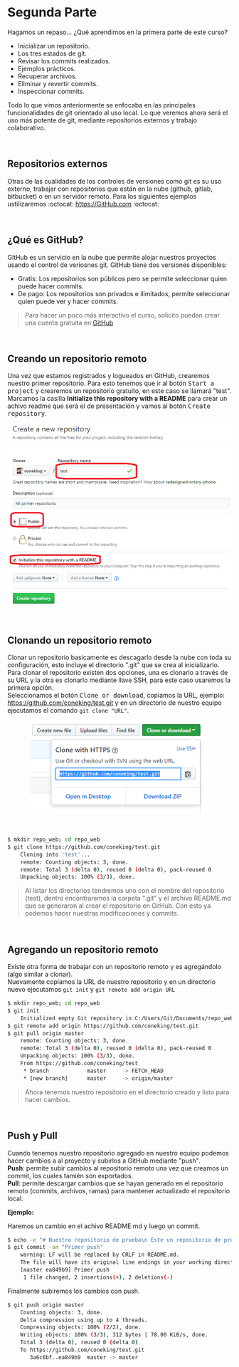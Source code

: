 # Segunda Parte

Hagamos un repaso... ¿Qué aprendimos en la primera parte de este curso?

- Inicializar un repositorio.
- Los tres estados de git.
- Revisar los commits realizados.
- Ejemplos prácticos.
- Recuperar archivos.
- Eliminar y revertir commits.
- Inspeccionar commits.


Todo lo que vimos anteriormente se enfocaba en las principales funcionalidades de git orientado al uso local.
Lo que veremos ahora será el uso más potente de git, mediante repositorios externos y trabajo colaborativo.

<br>

## Repositorios externos

Otras de las cualidades de los controles de versiones como git es su uso externo, trabajar con repositorios que están en la nube (github, gitlab, bitbucket) o en un servidor remoto.
Para los siguientes ejemplos ustilizaremos :octocat: https://GitHub.com :octocat:

<br>

## ¿Qué es GitHub?

GitHub es un servicio en la nube que permite alojar nuestros proyectos usando el control de veriosnes git.
GitHub tiene dos versiones disponibles:

- Gratis: Los repositorios son públicos pero se permite seleccionar quien puede hacer commits.
- De pago: Los repositorios son privados e ilimitados, permite seleccionar quien puede ver y hacer commits.

>Para hacer un poco más interactivo el curso, solicito puedan crear una cuenta gratuita en [GitHub](https://www.github.com)

<br>

## Creando un repositorio remoto

Una vez que estamos registrados y logueados en GitHub, crearemos nuestro primer repositorio. Para esto tenemos que ir al botón <kbd>Start a project</kbd> y crearemos un repositorio gratuito, en este caso se llamará "test".<br>
Marcamos la casilla **Initialize this repository with a README** para crear un achivo readme que será el de presentación y vamos al botón <kbd>Create repository</kbd>.

<p align="center"><img src="https://raw.githubusercontent.com/coneking/trabajo/desarrollo/GIT/images/repo_test.png" width="600" /></p>

<br>

## Clonando un repositorio remoto

Clonar un repositorio basicamente es descagarlo desde la nube con toda su configuración, esto incluye el directorio ".git" que se crea al inicializarlo.<br>
Para clonar el repositorio existen dos opciones, una es clonarlo a través de su URL y la otra es clonarlo mediante llave SSH, para este caso usaremos la primera opción.<br>
Seleccionamos el botón <kbd>Clone or download</kbd>, copiamos la URL, ejemplo: https://github.com/coneking/test.git y en un directorio de nuestro equipo ejecutamos el comando `git clone "URL"`.

<p align="center"><img src="https://raw.githubusercontent.com/coneking/trabajo/desarrollo/GIT/images/clonar.png" width="400" /></p>

<br>

```sh
$ mkdir repo_web; cd repo_web
$ git clone https://github.com/coneking/test.git
	Cloning into 'test'...
	remote: Counting objects: 3, done.
	remote: Total 3 (delta 0), reused 0 (delta 0), pack-reused 0
	Unpacking objects: 100% (3/3), done.
``` 

>Al listar los directorios tendremos uno con el nombre del repositorio (test), dentro encontraremos la carpeta ".git" y el archivo README.md que se generaron al crear el repositorio en GitHub. Con esto ya podemos hacer nuestras modificaciones y commits.

<br>

## Agregando un repositorio remoto

Existe otra forma de trabajar con un repositorio remoto y es agregándolo (algo similar a clonar).<br>
Nuevamente copiamos la URL de nuestro repositorio y en un directorio nuevo ejecutamos `git init` y `git remote add origin URL`

```sh
$ mkdir repo_web; cd repo_web
$ git init
	Initialized empty Git repository in C:/Users/Git/Documents/repo_web/.git/
$ git remote add origin https://github.com/coneking/test.git
$ git pull origin master
	remote: Counting objects: 3, done.
	remote: Total 3 (delta 0), reused 0 (delta 0), pack-reused 0
	Unpacking objects: 100% (3/3), done.
	From https://github.com/coneking/test
	 * branch            master     -> FETCH_HEAD
	 * [new branch]      master     -> origin/master
```

>Ahora tenemos nuestro repositorio en el directorio creado y listo para hacer cambios.

<br>

## Push y Pull

Cuando tenemos nuestro repositorio agregado en nuestro equipo podemos hacer cambios a al proyecto y subirlos a GitHub mediante "push".<br>
**Push**: permite subir cambios al repositorio remoto una vez que creamos un commit, los cuales tamién son exportados.<br>
**Pull**: permite descargar cambios que se hayan generado en el repositorio remoto (commits, archivos, ramas) para mantener actualizado el repositorio local.<br>

**Ejemplo:**

Haremos un cambio en el achivo README.md y luego un commit.

```sh
$ echo -e "# Nuestro repositorio de prueba\n Este un repositorio de prueba y haremos nuestro primer **push**." > README.md 
$ git commit -am "Primer push"
	warning: LF will be replaced by CRLF in README.md.
	The file will have its original line endings in your working directory.
	[master ea849b9] Primer push
	 1 file changed, 2 insertions(+), 2 deletions(-)
```


Finalmente subiremos los cambios con push.

```sh
$ git push origin master
	Counting objects: 3, done.
	Delta compression using up to 4 threads.
	Compressing objects: 100% (2/2), done.
	Writing objects: 100% (3/3), 312 bytes | 78.00 KiB/s, done.
	Total 3 (delta 0), reused 0 (delta 0)
	To https://github.com/coneking/test.git
	   3a6c6bf..ea849b9  master -> master
```
